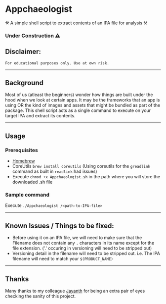 # Appchaeologist

⚒ A simple shell script to extract contents of an IPA file for analysis ⚒

### Under Construction ⚠️


## Disclaimer:
    For educational purposes only. Use at own risk.
    
---


## Background
Most of us (atleast the beginners) wonder how things are built under the hood when we look at certain apps. It may be the frameworks that an app is using OR the kind of images and assets that might be bundled as part of the package. This shell script acts as a single command to execute on your target IPA and extract its contents.


---


## Usage

### Prerequisites
- [Homebrew](http://brew.sh/)
- CoreUtils `brew install coreutils` (Using coreutils for the `greadlink` command as built in `readlink` had issues)
- Execute `chmod +x Appchaeologist.sh` in the path where you will store the downloaded .sh file

### Sample command
  Execute `./Appchaeologist /<path-to-IPA-file>`

---
## Known Issues / Things to be fixed:
- Before using it on an IPA file, we will need to make sure that the Filename does not contain any `.` characters in its name except for the file extension. ('.' occuring in versioning will need to be stripped out)
- Versioning detail in the filename will need to be stripped out. i.e. The IPA filename will need to match your `$(PRODUCT_NAME)`

---
## Thanks
Many thanks to my colleague [Jayanth](https://github.com/jaymanklu) for being an extra pair of eyes checking the sanity of this project.
